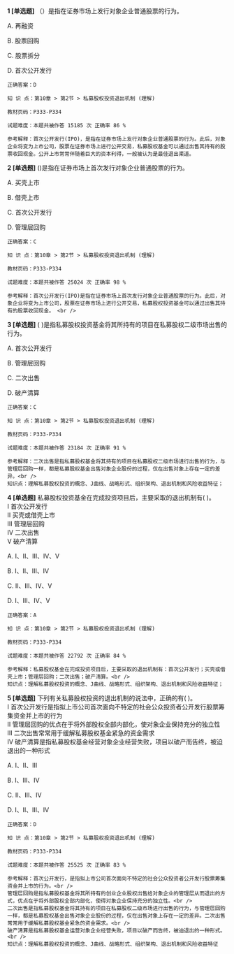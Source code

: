 **1 [单选题]** （）是指在证券市场上发行对象企业普通股票的行为。

A. 再融资

B. 股票回购

C. 股票拆分

D. 首次公开发行

```
正确答案：D

知 识 点：第10章 > 第2节 > 私募股权投资退出机制 (理解)

教材页码：P333-P334

试题难度：本题共被作答 15185 次 正确率 86 %

参考解释：首次公开发行(IPO)，是指在证券市场上发行对象企业普通股票的行为。此后，对象企业将变为上市公司，股票在证券市场上进行公开交易，私募股权基金可以通过出售其持有的股票收回现金。公开上市常常伴随着巨大的资本利得，一般被认为是最佳退出渠道。
```


**2 [单选题]** ()是指在证券市场上首次发行对象企业普通股票的行为。 

A. 买壳上市

B. 借壳上市

C. 首次公开发行

D. 管理层回购 

```
正确答案：C

知 识 点：第10章 > 第2节 > 私募股权投资退出机制 (理解)

教材页码：P333-P334

试题难度：本题共被作答 25024 次 正确率 98 %

参考解释：首次公开发行(IPO)是指在证券市场上首次发行对象企业普通股票的行为。此后，对象企业将变为上市公司，股票在证券市场上进行公开交易，私募股权投资基金可以通过出售其持有的股票收回现金。 <br />

```


**3 [单选题]** ( )是指私募股权投资基金将其所持有的项目在私募股权二级市场出售的行为。

A. 首次公开发行

B. 管理层回购

C. 二次出售

D. 破产清算 

```
正确答案：C

知 识 点：第10章 > 第2节 > 私募股权投资退出机制 (理解)

教材页码：P333-P334

试题难度：本题共被作答 23184 次 正确率 91 %

参考解释：二次出售是指私募股权基金将其持有的项目在私募股权二级市场进行出售的行为，与管理层回购一样，都是私募股权基金出售对象企业股份的过程，仅在出售对象上存在一定的差异。<br />
知识点：理解私募股权投资的概念、J曲线、战略形式、组织架构、退出机制和风险收益特征；
```


**4 [单选题]** 私募股权投资基金在完成投资项目后，主要采取的退出机制有( )。 <br />
Ⅰ 首次公开发行 <br />
Ⅱ 买壳或借壳上市 <br />
Ⅲ 管理层回购 <br />
Ⅳ 二次出售 <br />
Ⅴ 破产清算

A. Ⅰ、Ⅱ、Ⅲ、Ⅳ、Ⅴ

B. Ⅰ、Ⅱ、Ⅲ、Ⅳ

C. Ⅱ、Ⅲ、Ⅳ、Ⅴ

D. Ⅰ、Ⅲ、Ⅳ、Ⅴ 

```
正确答案：A

知 识 点：第10章 > 第2节 > 私募股权投资退出机制 (理解)

教材页码：P333-P334

试题难度：本题共被作答 22792 次 正确率 84 %

参考解释：私募股权基金在完成投资项目后，主要采取的退出机制有：首次公开发行；买壳或借壳上市；管理层回购；二次出售；破产清算。<br />
知识点：理解私募股权投资的概念、J曲线、战略形式、组织架构、退出机制和风险收益特征；
```


**5 [单选题]** 下列有关私募股权投资的退出机制的说法中，正确的有( )。 <br />
Ⅰ 首次公开发行是指拟上市公司首次面向不特定的社会公众投资者公开发行股票筹集资金并上市的行为<br />
Ⅱ 管理层回购的优点在于将外部股权全部内部化，使对象企业保持充分的独立性 <br />
Ⅲ 二次出售常常用于缓解私募股权基金紧急的资金需求 <br />
Ⅳ 破产清算是指私募股权基金经营对象企业经营失败，项目以破产而告终，被迫退出的一种形式

A. Ⅰ、Ⅱ、Ⅲ

B. Ⅰ、Ⅲ、Ⅳ

C. Ⅱ、Ⅲ、Ⅳ

D. Ⅰ、Ⅱ、Ⅲ、Ⅳ

```
正确答案：D

知 识 点：第10章 > 第2节 > 私募股权投资退出机制 (理解)

教材页码：P333-P334

试题难度：本题共被作答 25525 次 正确率 83 %

参考解释：首次公开发行，是指拟上市公司首次面向不特定的社会公众投资者公开发行股票筹集资金并上市的行为。<br />
管理层回购是指私募股权基金将其所持有的创业企业股权出售给对象企业的管理层从而退出的方式，优点在于将外部股权全部内部化，使得对象企业保持充分的独立性。<br />
二次出售是指私募股权基金将其持有的项目在私募股权二级市场进行出售的行为，与管理层回购一样，都是私募股权基金出售对象企业股份的过程，仅在出售对象上存在一定的差异。二次出售常常用于缓解私募股权基金紧急的资金需求。<br />
破产清算是指私募股权基金运营对象企业经营失败，项目以破产而告终，被迫退出的一种形式。<br />
知识点：理解私募股权投资的概念、J曲线、战略形式、组织架构、退出机制和风险收益特征
```

